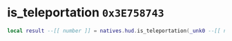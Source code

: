 # is_teleportation `0x3E758743`

```lua
local result --[[ number ]] = natives.hud.is_teleportation(_unk0 --[[ number ]])
```